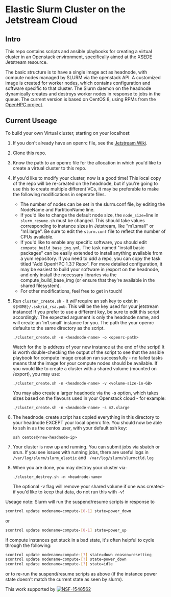 # Elastic Slurm Cluster on the Jetstream Cloud

## Intro

This repo contains scripts and ansible playbooks for creating a virtual 
cluster in an Openstack environment, specifically aimed at the XSEDE 
Jetstream resource.

The basic structure is to have a single image act as headnode, with
compute nodes managed by SLURM via the openstack API. A customized 
image is created for worker nodes, which contains configuration 
and software specific to that cluster. The Slurm daemon on the
headnode dynamically creates and destroys worker nodes in response to 
jobs in the queue. The current version is based on CentOS 8, using
RPMs from the [OpenHPC project](https://openhpc.community).

## Current Useage
To build your own Virtual cluster, starting on your localhost:

1. If you don't already have an openrc file, see the 
   [Jetstream Wiki](https://wiki.jetstream-cloud.org).

1. Clone this repo.

1. Know the path to an openrc file for the allocation in which you'd like to create a 
   virtual cluster to this repo. 

1. If you'd like to modify your cluster, now is a good time!
   This local copy of the repo will be re-created on the headnode, but
   if you're going to use this to create multiple different VCs, it may be 
   preferable to make the following modifications in seperate files.
   * The number of nodes can be set in the slurm.conf file, by editing
   the NodeName and PartitionName line. 
   * If you'd like to change the default node size, the ```node_size=```line 
     in ```slurm_resume.sh``` must be changed.
     This should take values corresponding to instance sizes in Jetstream, like
     "m1.small" or "m1.large". Be sure to edit the ```slurm.conf``` file to 
     reflect the number of CPUs available.
   * If you'd like to enable any specific software, you should edit 
     ```compute_build_base_img.yml```. The task named "install basic packages"
     can be easily extended to install anything available from a yum 
     repository. If you need to *add* a repo, you can copy the task
     titled "Add OpenHPC 1.3.? Repo". For more detailed configuration,
     it may be easiest to build your software in /export on the headnode,
     and only install the necessary libraries via the compute_build_base_img
     (or ensure that they're available in the shared filesystem).
   * For other modifications, feel free to get in touch!

1. Run ```cluster_create.sh``` - it *will* require an ssh key to exist in
   ```${HOME}/.ssh/id_rsa.pub```. This will be the key used for your jetstream
   instance! If you prefer to use a different key, be sure to edit this
   script accordingly. The expected argument is only the headnode name, 
   and will create an 'm1.small' instance for you. The path the your openrc 
   defaults to the same directory as the script.

   ```./cluster_create.sh -n <headnode-name> -o <openrc-path>```

   Watch for the ip address of your new instance at the end of the script!
   It is worth double-checking the output of the script to see that the ansible
   playbook for compute image creation ran successfully - no failed tasks means
   that the image for your compute nodes should be available.
   If you would like to create a cluster with a shared volume (mounted 
   on /export), you may use:

   ```./cluster_create.sh -n <headnode-name> -v <volume-size-in-GB>```
   
   You may also create a larger headnode via the -s option, which takes sizes
   based on the flavours used in your Openstack cloud - for example:

   ```./cluster_create.sh -n <headnode-name> -s m2.xlarge```

1. The headnode_create script has copied everything in this directory 
   to your headnode EXCEPT your local openrc file. You should now be able to ssh in
   as the centos user, with your default ssh key: 
   
   ```ssh centos@<new-headnode-ip>```

1. Your cluster is now up and running. You can submit jobs via sbatch or srun. If you
   see issues with running jobs, there are useful logs in
   ``` /var/log/slurm/slurm_elastic```
   and
   ``` /var/log/slurm/slurmctld.log```

1. When you are done, you may destroy your cluster via:

   ```./cluster_destroy.sh -n <headnode-name>```
   
   The optional -v flag will remove your shared volume if one was created- if you'd 
   like to keep that data, do not run this with -v!
   
   

Useage note:
Slurm will run the suspend/resume scripts in response to 

``` bash
scontrol update nodename=compute-[0-1] state=power_down
```
 
or

```bash
scontrol update nodename=compute-[0-1] state=power_up
```

If compute instances get stuck in a bad state, it's often helpful to
cycle through the following:

``` bash
scontrol update nodename=compute-[?] state=down reason=resetting
scontrol update nodename=compute-[?] state=power_down
scontrol update nodename=compute-[?] state=idle
```

or to re-run the suspend/resume scripts as above (if the instance
power state doesn't match the current state as seen by slurm).

This work supported by [![NSF-1548562](https://img.shields.io/badge/NSF-1548562-blue.svg)](https://nsf.gov/awardsearch/showAward?AWD_ID=1548562)
